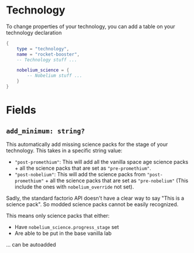 # Technology

To change properties of your technology, you can add a table on your technology declaration

```lua
{
    type = "technology",
    name = "rocket-booster",
    -- Technology stuff ... 

    nobelium_science = {
        -- Nobelium stuff ...
    }
}
```

# Fields

## `add_minimum: string?`

This automatically add missing science packs for the stage of your technology. This takes in a specific string value:
- `"post-promethium"`: This will add all the vanilla space age science packs + all the science packs that are set as `"pre-promethium"`.
- `"post-nobelium"`: This will add the science packs from `"post-promethium"` + all the science packs that are set as `"pre-nobelium"` (This include the ones with `nobelium_override` not set).

Sadly, the standard factorio API doesn't have a clear way to say "This is a science pack". So modded science packs cannot be easily recognized. 

This means only science packs that either:
- Have `nobelium_science.progress_stage` set
- Are able to be put in the base vanilla lab

... can be autoadded
